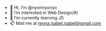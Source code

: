 - 👋 Hi, I’m @nyonnyonyo
- 👀 I’m interested in Web Design/AI
- 🌱 I’m currently learning JS
- 📫 Mail me at reyna.isabel.isabel@gmail.com 

<!---
nyonnyonyo/nyonnyonyo is a ✨ special ✨ repository because its `README.md` (this file) appears on your GitHub profile.
You can click the Preview link to take a look at your changes.
--->
